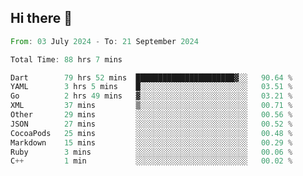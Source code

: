 ## Hi there 👋

<!--START_SECTION:waka-->

```rust
From: 03 July 2024 - To: 21 September 2024

Total Time: 88 hrs 7 mins

Dart        79 hrs 52 mins  ██████████████████████▓░░   90.64 %
YAML        3 hrs 5 mins    █░░░░░░░░░░░░░░░░░░░░░░░░   03.51 %
Go          2 hrs 49 mins   ▓░░░░░░░░░░░░░░░░░░░░░░░░   03.21 %
XML         37 mins         ▒░░░░░░░░░░░░░░░░░░░░░░░░   00.71 %
Other       29 mins         ░░░░░░░░░░░░░░░░░░░░░░░░░   00.56 %
JSON        27 mins         ░░░░░░░░░░░░░░░░░░░░░░░░░   00.52 %
CocoaPods   25 mins         ░░░░░░░░░░░░░░░░░░░░░░░░░   00.48 %
Markdown    15 mins         ░░░░░░░░░░░░░░░░░░░░░░░░░   00.29 %
Ruby        3 mins          ░░░░░░░░░░░░░░░░░░░░░░░░░   00.06 %
C++         1 min           ░░░░░░░░░░░░░░░░░░░░░░░░░   00.02 %
```

<!--END_SECTION:waka-->

<!--
**mathiskakal/mathiskakal** is a ✨ _special_ ✨ repository because its `README.md` (this file) appears on your GitHub profile.

Here are some ideas to get you started:

- 🔭 I’m currently working on ...
- 🌱 I’m currently learning ...
- 👯 I’m looking to collaborate on ...
- 🤔 I’m looking for help with ...
- 💬 Ask me about ...
- 📫 How to reach me: ...
- 😄 Pronouns: ...
- ⚡ Fun fact: ...
-->
